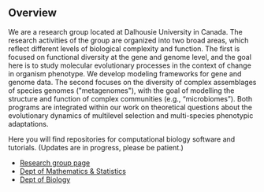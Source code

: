 ## Overview

We are a research group located at Dalhousie University in Canada. The research activities of the group are organized into two broad areas, which reflect different levels of biological complexity and function. The first is focused on functional diversity at the gene and genome level, and the goal here is to study molecular evolutionary processes in the context of change in organism phenotype. We develop modeling frameworks for gene and genome data.  The second focuses on the diversity of complex assemblages of species genomes ("metagenomes"), with the goal of modelling the structure and function of complex communities (e.g., “microbiomes”). Both programs are integrated within our work on theoretical questions about the evolutionary dynamics of multilevel selection and multi-species phenotypic adaptations.

Here you will find repositories for computational biology software and tutorials. (Updates are in progress, please be patient.)

* [Research group page](http://www.bielawski.info)
* [Dept of Mathematics & Statistics](https://www.dal.ca/faculty/science/math-stats/faculty-staff/our-faculty.html)
* [Dept of Biology](http://www.dal.ca/faculty/science/biology/faculty-staff/our-faculty/joe-bielawski.html)

<br>

